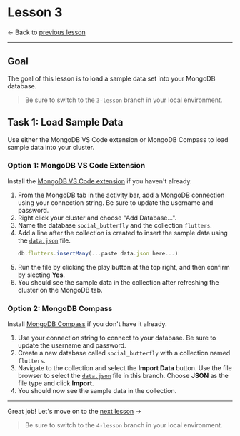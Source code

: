 # Lesson 3

<- Back to [previous lesson](https://github.com/mongodb-developer/social-app-demo/tree/2-lesson)

---

## Goal

The goal of this lesson is to load a sample data set into your MongoDB database.

> Be sure to switch to the `3-lesson` branch in your local environment.

## Task 1: Load Sample Data

Use either the MongoDB VS Code extension or MongoDB Compass to load sample data into your cluster.

### Option 1: MongoDB VS Code Extension

Install the [MongoDB VS Code extension](https://marketplace.visualstudio.com/items?itemName=mongodb.mongodb-vscode) if you haven't already.

1. From the MongoDB tab in the activity bar, add a MongoDB connection using your connection string. Be sure to update the username and password.
1. Right click your cluster and choose "Add Database...".
1. Name the database `social_butterfly` and the collection `flutters`.
1. Add a line after the collection is created to insert the sample data using the [`data.json`](data.json) file.
    ```js
    db.flutters.insertMany(...paste data.json here...)
    ```
1. Run the file by clicking the play button at the top right, and then confirm by slecting **Yes**.
1. You should see the sample data in the collection after refreshing the cluster on the MongoDB tab.

### Option 2: MongoDB Compass

Install [MongoDB Compass](https://www.mongodb.com/try/download/compass) if you don't have it already.

1. Use your connection string to connect to your database. Be sure to update the username and password.
1. Create a new database called `social_butterfly` with a collection named `flutters`.
1. Navigate to the collection and select the **Import Data** button. Use the file browser to select the [`data.json`](data.json) file in this branch. Choose **JSON** as the file type and click **Import**.
1. You should now see the sample data in the collection.

---

Great job! Let's move on to the [next lesson](https://github.com/mongodb-developer/social-app-demo/tree/4-lesson) ->

> Be sure to switch to the `4-lesson` branch in your local environment.
